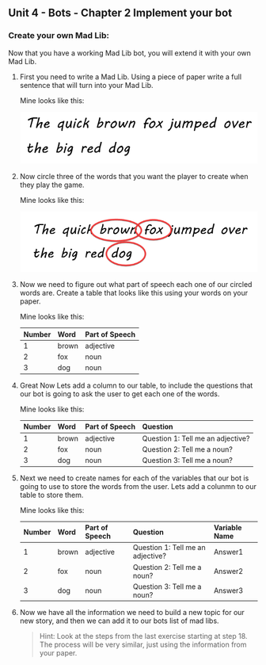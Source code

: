 ## Unit 4 - Bots - Chapter 2 Implement your bot


### Create your own Mad Lib:

Now that you have a working Mad Lib bot, you will extend it with your own Mad Lib. 

1. First you need to write a Mad Lib. Using a piece of paper write a full sentence that will turn into your Mad Lib. 
   
    Mine looks like this:

    ![My Sentence](./img/mad01.png)

2. Now circle three of the words that you want the player to create when they play the game.
   
    Mine looks like this:

    ![Identify Words](./img/mad02.png)

3. Now we need to figure out what part of speech each one of our circled words are. Create a table that looks like this using your words on your paper. 

    Mine looks like this:

    | Number | Word | Part of Speech |
    | ----- | ----- | ----- | 
    | 1 | brown | adjective |
    | 2 | fox | noun |
    | 3 | dog | noun | 

4. Great Now Lets add a column to our table, to include the questions that our bot is going to ask the user to get each one of the words. 

    Mine looks like this:

    | Number | Word | Part of Speech | Question | 
    | ----- | ----- | ----- | ----- |
    | 1 | brown | adjective | Question 1: Tell me an adjective? | 
    | 2 | fox | noun | Question 2: Tell me a noun? | 
    | 3 | dog | noun | Question 3: Tell me a noun? | 

5. Next we need to create names for each of the variables that our bot is going to use to store the words from the user. Lets add a colunmn to our table to store them. 

    Mine looks like this:

    | Number | Word | Part of Speech | Question | Variable Name |
    | ----- | ----- | ----- | ----- | ----- |
    | 1 | brown | adjective | Question 1: Tell me an adjective? | Answer1 | 
    | 2 | fox | noun | Question 2: Tell me a noun? | Answer2 |
    | 3 | dog | noun | Question 3: Tell me a noun? | Answer3 |

6. Now we have all the information we need to build a new topic for our new story, and then we can add it to our bots list of mad libs. 

    > Hint: Look at the steps from the last exercise starting at step 18. The process will be very similar, just using the information from your paper. 


